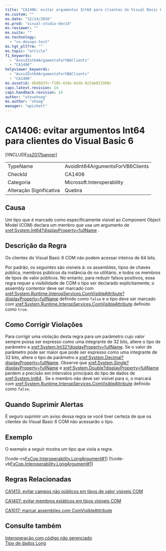 ```yaml
---
title: "CA1406: evitar argumentos Int64 para clientes do Visual Basic 6 | Microsoft Docs"
ms.custom: ""
ms.date: "12/14/2016"
ms.prod: "visual-studio-dev14"
ms.reviewer: ""
ms.suite: ""
ms.technology: 
  - "vs-devops-test"
ms.tgt_pltfrm: ""
ms.topic: "article"
f1_keywords: 
  - "AvoidInt64ArgumentsForVB6Clients"
  - "CA1406"
helpviewer_keywords: 
  - "AvoidInt64ArgumentsForVB6Clients"
  - "CA1406"
ms.assetid: d5d0d3fc-f105-43da-be5b-923ab023309c
caps.latest.revision: 14
caps.handback.revision: 14
author: "stevehoag"
ms.author: "shoag"
manager: "wpickett"
---
```

# CA1406: evitar argumentos Int64 para clientes do Visual Basic 6
[!INCLUDE[vs2017banner](../code-quality/includes/vs2017banner.md)]

|||  
|-|-|  
|TypeName|AvoidInt64ArgumentsForVB6Clients|  
|CheckId|CA1406|  
|Categoria|Microsoft.Interoperability|  
|Alteração Significativa|Quebra|  
  
## Causa  
 Um tipo que é marcado como especificamente visível ao Component Object Model \(COM\) declara um membro que usa um argumento de <xref:System.Int64?displayProperty=fullName> .  
  
## Descrição da Regra  
 Os clientes do Visual Basic 6 COM não podem acessar inteiros de 64 bits.  
  
 Por padrão, os seguintes são visíveis à: os assemblies, tipos de chaves pública, membros públicos da instância do no utilitário, e todos os membros de tipos de valor públicos.  No entanto, para reduzir falsos positivos, essa regra requer a visibilidade de COM o tipo ser declarado explicitamente; o assembly contentor deve ser marcado com <xref:System.Runtime.InteropServices.ComVisibleAttribute?displayProperty=fullName> definido como `false` e o tipo deve ser marcado com <xref:System.Runtime.InteropServices.ComVisibleAttribute> definido como `true`.  
  
## Como Corrigir Violações  
 Para corrigir uma violação desta regra para um parâmetro cujo valor sempre possa ser expresso como uma integrante de 32 bits, altere o tipo de parâmetro a <xref:System.Int32?displayProperty=fullName>.  Se o valor de parâmetro pode ser maior que pode ser expresso como uma integrante de 32 bits, altere o tipo de parâmetro a <xref:System.Decimal?displayProperty=fullName>.  Observe que <xref:System.Single?displayProperty=fullName> e <xref:System.Double?displayProperty=fullName> perdem a precisão em intervalos principais do tipo de dados de <xref:System.Int64> .  Se o membro não deve ser visível para o, o marcará com <xref:System.Runtime.InteropServices.ComVisibleAttribute> definido como `false`.  
  
## Quando Suprimir Alertas  
 É seguro suprimir um aviso dessa regra se você tiver certeza de que os clientes do Visual Basic 6 COM não acessarão o tipo.  
  
## Exemplo  
 O exemplo a seguir mostra um tipo que viola a regra.  
  
 [!code-cs[FxCop.Interoperability.LongArgument#1](../code-quality/codesnippet/CSharp/ca1406-avoid-int64-arguments-for-visual-basic-6-clients_1.cs)]
 [!code-vb[FxCop.Interoperability.LongArgument#1](../code-quality/codesnippet/VisualBasic/ca1406-avoid-int64-arguments-for-visual-basic-6-clients_1.vb)]  
  
## Regras Relacionadas  
 [CA1413: evitar campos não públicos em tipos de valor visíveis COM](../code-quality/ca1413-avoid-non-public-fields-in-com-visible-value-types.md)  
  
 [CA1407: evitar membros estáticos em tipos visíveis COM](../Topic/CA1407:%20Avoid%20static%20members%20in%20COM%20visible%20types.md)  
  
 [CA1017: marcar assemblies com ComVisibleAttribute](../code-quality/ca1017-mark-assemblies-with-comvisibleattribute.md)  
  
## Consulte também  
 [Interoperação com código não gerenciado](../Topic/Interoperating%20with%20Unmanaged%20Code.md)   
 [Tipo de dados Long](/dotnet/visual-basic/language-reference/data-types/long-data-type)